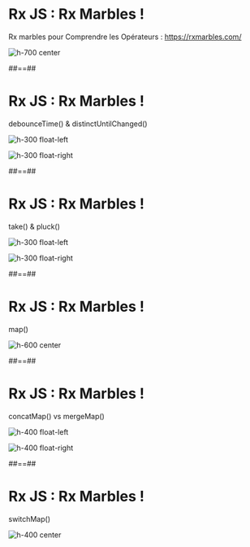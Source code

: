 <!-- .slide:-->

# Rx JS : Rx Marbles !

<p class="text-center">Rx marbles pour Comprendre les Opérateurs : <a class="underline" href="https://rxmarbles.com/" target="_blank">https://rxmarbles.com/</a></p>

![h-700 center](./assets/images/marbles-merge.png)

##==##

<!-- .slide:-->

# Rx JS : Rx Marbles !

debounceTime() & distinctUntilChanged()

![h-300 float-left](./assets/images/marbles-debounce.png)

![h-300 float-right](./assets/images/marbles-distinct-until-changed.png)

##==##

<!-- .slide:-->

# Rx JS : Rx Marbles !

take() & pluck()

![h-300 float-left](./assets/images/marbles-take.png)

![h-300 float-right](./assets/images/marbles-pluck.png)

##==##

<!-- .slide:-->

# Rx JS : Rx Marbles !

map()

![h-600 center](./assets/images/marbles-map.png)

##==##

<!-- .slide:-->

# Rx JS : Rx Marbles !

concatMap() vs mergeMap()

![h-400 float-left](./assets/images/marbles-concatMap.png)

![h-400 float-right](./assets/images/marbles-mergeMap.png)

##==##

<!-- .slide:-->

# Rx JS : Rx Marbles !

switchMap()

![h-400 center](./assets/images/marbles-switchMap.png)
